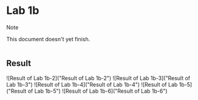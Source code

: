 # Lab 1b

> [!NOTE]
> This document doesn't yet finish.

```sh

```

## Result

![Result of Lab 1b-2]("Result of Lab 1b-2")
![Result of Lab 1b-3]("Result of Lab 1b-3")
![Result of Lab 1b-4]("Result of Lab 1b-4")
![Result of Lab 1b-5]("Result of Lab 1b-5")
![Result of Lab 1b-6]("Result of Lab 1b-6")
